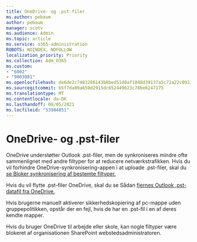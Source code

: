 ```yaml
---
title: OneDrive- og .pst-filer
ms.author: pebaum
author: pebaum
manager: scotv
ms.audience: Admin
ms.topic: article
ms.service: o365-administration
ROBOTS: NOINDEX, NOFOLLOW
localization_priority: Priority
ms.collection: Adm_O365
ms.custom:
- "6002"
- "9003081"
ms.openlocfilehash: de6de2c7483280143b8bed51d0af1048d39137a5c72a22c09131d32326b8e447
ms.sourcegitcommit: b5f7da89a650d2915dc652449623c78be6247175
ms.translationtype: MT
ms.contentlocale: da-DK
ms.lasthandoff: 08/05/2021
ms.locfileid: "53984851"
---
```

# <a name="onedrive-and-pst-files"></a>OneDrive- og .pst-filer 

OneDrive understøtter Outlook .pst-filer, men de synkroniseres mindre ofte sammenlignet med andre filtyper for at reducere netværkstrafikken. Hvis du vil forhindre OneDrive-synkronisering-appen i at uploade .pst-filer, skal du [se Bloker synkronisering af bestemte filtyper.](https://docs.microsoft.com/onedrive/block-file-types) 

Hvis du vil flytte .pst-filer OneDrive, skal du se Sådan [fjernes Outlook .pst-datafil fra OneDrive.](https://support.microsoft.com/office/how-to-remove-an-outlook-pst-data-file-from-onedrive-b6b9e522-59bd-40f7-949f-168d0aa9b38e) 

Hvis brugerne manuelt aktiverer sikkerhedskopiering af pc-mappe uden gruppepolitikken, opstår der en fejl, hvis de har en .pst-fil i en af deres kendte mapper.

Hvis du bruger OneDrive til arbejde eller skole, kan nogle filtyper være blokeret af organisationen SharePoint webstedsadministratoren.